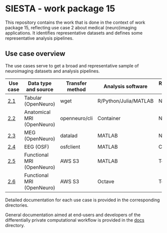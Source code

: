 # SIESTA - work package 15

This repository contains the work that is done in the context of work package 15, reflecting use case 2 about medical (neuro)imaging applications. It identifies representative datasets and defines some representative analysis pipelines.

## Use case overview

The use cases serve to get a broad and representative sample of neuroimaging datasets and analysis pipelines.

| Use case                     | Data type and source      | Transfer method | Analysis software     | Responsible partner |
|------------------------------|---------------------------|-----------------|-----------------------|---------------------|
| [2.1](usecase-2.1/README.md) | Tabular (OpenNeuro)       | wget            | R/Python/Julia/MATLAB | Nijmegen            |
| [2.2](usecase-2.2/README.md) | Anatomical MRI (OpenNeuro)| openneuro/cli   | Container             | Nijmegen            |
| [2.3](usecase-2.3/README.md) | MEG (OpenNeuro)           | datalad         | MATLAB                | Nijmegen            |
| [2.4](usecase-2.4/README.md) | EEG (OSF)                 | osfclient       | MATLAB                | Copenhagen          |
| [2.5](usecase-2.5/README.md) | Functional MRI (OpenNeuro)| AWS S3          | MATLAB                | Toulouse            |
| [2.6](usecase-2.6/README.md) | Functional MRI (OpenNeuro)| AWS S3          | Octave                | Toulouse            |

Detailed documentation for each use case is provided in the corresponding directories.

General documentation aimed at end-users and developers of the differentially private computational workflow is provided in the [docs](docs) directory.

